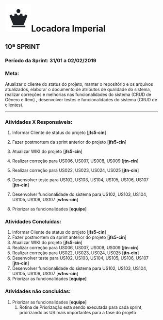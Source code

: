 # ![](./logo.png)Locadora Imperial

## 10ª SPRINT

### Período da Sprint: 31/01 a 02/02/2019

### Meta:  

Atualizar o cliente do status do projeto, manter o repositório e os arquivos atualizados, elaborar o documento de atributos de qualidade do sistema, realizar correções e melhorias nas funcionalidades do sistema (CRUD de Gênero e Item) , desenvolver testes e funcionalidades do sistema (CRUD de clientes).



****



### Atividades X Responsáveis:

1. Informar Cliente de status do projeto [**jfs5-cin**]

2. Fazer postmortem da sprint anterior do projeto [**jfs5-cin**]

3. Atualizar WIKI do projeto [**jfs5-cin**]

4. Realizar correção para US006, US007, US008, US009 [**jtn-cin**]

5. Realizar correção para US022, US023, US024, US025 [**jtn-cin**]

6. Desenvolver teste para US102, US103, US104, US105, US106, US107 [**jtn-cin**]

7. Desenvolver funcionalidade do sistema para US102, US103, US104, US105, US106, US107  [**wfns-cin**]

8. Priorizar as funcionalidades [**equipe**]

   

### Atividades Concluídas:

1. Informar Cliente de status do projeto [**jfs5-cin**]
2. Fazer postmortem da sprint anterior do projeto [**jfs5-cin**] 
3. Atualizar WIKI do projeto [**jfs5-cin**]
4. Realizar correção para US006, US007, US008, US009 [**jtn-cin**]
5. Realizar correção para US022, US023, US024, US025 [**jtn-cin**]
6. Desenvolver teste para US102, US103, US104, US105, US106, US107 [**jtn-cin**]
7. Desenvolver funcionalidade do sistema para US102, US103, US104, US105, US106, US107  [**wfns-cin**] 
8. Priorizar as funcionalidades [**equipe**]


### Atividades não concluídas:

1. Priorizar as funcionalidades [**equipe**]
   1. Rotina de Priorização esta sendo executada para cada sprint, priorizando as US mais importantes para a fase do projeto